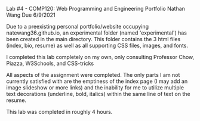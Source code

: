 Lab #4 - COMP120: Web Programming and Engineering
Portfolio
Nathan Wang
Due 6/9/2021

Due to a preexisting personal portfolio/website occupying natewang36.github.io, an experimental folder (named 'experimental') has been created in the main directory. This folder contains the 3 html files (index, bio, resume) as well as all supporting CSS files, images, and fonts.

I completed this lab completely on my own, only consulting Professor Chow, Piazza, W3Schools, and CSS-tricks

All aspects of the assignment were completed. The only parts I am not currently satisfied with are the emptiness of the index page (I may add an image slideshow or more links) and the inability for me to utilize multiple text decorations (underline, bold, italics) within the same line of text on the resume.

This lab was completed in roughly 4 hours.
